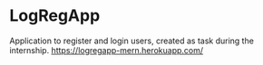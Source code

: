 # LogRegApp

Application to register and login users, created as task during the internship.
https://logregapp-mern.herokuapp.com/
